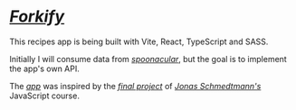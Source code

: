 # _[Forkify](https://recipes-app-andersonfpcorrea.netlify.app/)_

This recipes app is being built with Vite, React, TypeScript and SASS.

Initially I will consume data from _[spoonacular](https://spoonacular.com/food-api/)_, but the goal is to implement the app's own API.

The _[app](https://recipes-app-andersonfpcorrea.netlify.app/)_ was inspired by the _[final project](https://forkify-v2.netlify.app/)_ of _[Jonas Schmedtmann's](https://github.com/jonasschmedtmann)_ JavaScript course.
